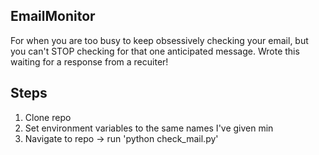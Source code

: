 ## EmailMonitor
For when you are too busy to keep obsessively checking your email, but you can't STOP checking for that one anticipated message.
Wrote this waiting for a response from a recuiter!

## Steps
1. Clone repo
2. Set environment variables to the same names I've given min
3. Navigate to repo -> run 'python check_mail.py'
